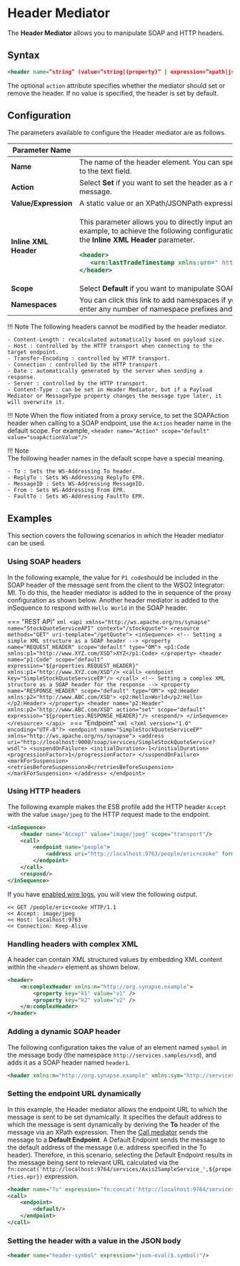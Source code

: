 # Header Mediator

The **Header Mediator** allows you to manipulate SOAP and HTTP headers.

## Syntax

```xml
<header name=”string” (value=”string|{property}” | expression=”xpath|jsonpath”) [scope=default|transport] [action=set|remove]/>
```

The optional `action` attribute specifies whether the mediator should set or remove the header. If no value is specified, the header is set by default.

## Configuration

The parameters available to configure the Header mediator are as follows.

<table>
<thead>
<tr class="header">
<th>Parameter Name</th>
<th>Description</th>
</tr>
</thead>
<tbody>
<tr class="odd">
<td><strong>Name</strong></td>
<td>The name of the header element. You can specify the namespace used in the header element by clicking the <strong>Namespaces</strong> link next to the text field.</td>
</tr>
<tr class="even">
<td><strong>Action</strong></td>
<td>Select <strong>Set</strong> if you want to set the header as a new header. Select <strong>Remove</strong> if you want to remove the header from the incoming message.</td>
</tr>
<tr class="odd">
<td><strong>Value/Expression</strong></td>
<td>A static value or an XPath/JSONPath expression that will be executed on the message to set the header value.</td>
</tr>
<tr class="even">
<td><strong>Inline XML Header</strong></td>
<td><div class="content-wrapper">
<p>This parameter allows you to directly input any XML syntax related to the Header mediator (specifically for SOAP headers). For example, to achieve the following configuration, you should enter the <code>               lastTradeTimestamp              </code> element in the <strong>Inline XML Header</strong> parameter.</p>
<div class="code panel pdl" style="border-width: 1px;">
<div class="codeContent panelContent pdl">
<div class="sourceCode" id="cb1" data-syntaxhighlighter-params="brush: xml; gutter: false; theme: Confluence" data-theme="Confluence" style="brush: xml; gutter: false; theme: Confluence"><pre class="sourceCode xml"><code class="sourceCode xml"><span id="cb1-1"><a href="#cb1-1"></a><span class="kw">&lt;header&gt;</span>  </span>
<span id="cb1-2"><a href="#cb1-2"></a>   <span class="kw">&lt;urn:lastTradeTimestamp</span><span class="ot"> xmlns:urn=</span><span class="st">&quot; http://synapse.apache.org/ &quot;</span><span class="kw">&gt;</span>Mon May 13 13:52:17 IST 2013<span class="kw">&lt;/urn:lastTradeTimestamp&gt;</span>  </span>
<span id="cb1-3"><a href="#cb1-3"></a><span class="kw">&lt;/header&gt;</span></span></code></pre></div>
</div>
</div>
</div></td>
</tr>
<tr class="odd">
<td><strong>Scope</strong></td>
<td>Select <strong>Default</strong> if you want to manipulate SOAP headers. Select <strong>Transport</strong> if you want to manipulate HTTP headers.</td>
</tr>
<tr class="even">
<td><strong>Namespaces</strong></td>
<td>You can click this link to add namespaces if you are providing an expression. The <strong>Namespace Editor</strong> panel would appear. You can enter any number of namespace prefixes and URL that you have used in the XPath expression in this panel.</td>
</tr>
</tbody>
</table>

!!! Note
    The following headers cannot be modified by the header mediator.

    - Content-Length : recalculated automatically based on payload size. 
    - Host : controlled by the HTTP transport when connecting to the target endpoint. 
    - Transfer-Encoding : controlled by HTTP transport. 
    - Connection : controlled by the HTTP transport. 
    - Date : automatically generated by the server when sending a response. 
    - Server : controlled by the HTTP transport.
    - Content-Type : can be set in Header Mediator, but if a Payload Mediator or MessageType property changes the message type later, it will overwrite it.

!!! Note
    When the flow initiated from a proxy service, to set the SOAPAction header when calling to a SOAP endpoint, use the `Action` header name in the default scope. For example, `<header name="Action" scope="default" value="soapActionValue"/>`

!!! Note    
    The following header names in the default scope have a special meaning.

    - To : Sets the WS-Addressing To header.
    - ReplyTo : Sets WS-Addressing ReplyTo EPR.
    - MessageID : Sets WS-Addressing MessageID.
    - From : Sets WS-Addressing From EPR.
    - FaultTo : Sets WS-Addressing FaultTo EPR.

## Examples

This section covers the following scenarios in which the Header mediator can be used.

### Using SOAP headers

In the following example, the value for `P1 code`should be included in the SOAP header of the message sent from the client to the WSO2 Integrator: MI. 
To do this, the header mediator is added to the in sequence of the proxy configuration as shown below. Another header mediator is added to the inSequence to respond with `Hello World` in the SOAP header.

=== "REST API"
    ```xml
    <api xmlns="http://ws.apache.org/ns/synapse" name="StockQuoteServiceAPI" context="/stockquote">
        <resource methods="GET" uri-template="/getQuote">
            <inSequence>
                <!-- Setting a simple XML structure as a SOAP header -->
                <property name="REQUEST_HEADER" scope="default" type="OM">
                    <p1:Code xmlns:p1="http://www.XYZ.com/XSD">XYZ</p1:Code>
                </property>
                <header name="p1:Code" scope="default" expression="${properties.REQUEST_HEADER}" xmlns:p1="http://www.XYZ.com/XSD"/>
                <call>
                    <endpoint key="SimpleStockQuoteServiceEP"/>
                </call>
                <!-- Setting a complex XML structure as a SOAP header for the response -->
                <property name="RESPONSE_HEADER" scope="default" type="OM">
                    <p2:Header xmlns:p2="http://www.ABC.com/XSD">
                        <p2:Hello>World</p2:Hello>
                    </p2:Header>
                </property>
                <header name="p2:Header" xmlns:p2="http://www.ABC.com/XSD" action="set" scope="default" expression="${properties.RESPONSE_HEADER}"/>
                <respond/>
            </inSequence>
        </resource>
    </api>
    ```
=== "Endpoint"
    ```xml
    <?xml version="1.0" encoding="UTF-8"?>
    <endpoint name="SimpleStockQuoteServiceEP" xmlns="http://ws.apache.org/ns/synapse">
        <address     uri="http://localhost:9000/soap/services/SimpleStockQuoteService?wsdl">
            <suspendOnFailure>
                <initialDuration>-1</initialDuration>
                <progressionFactor>1</progressionFactor>
            </suspendOnFailure>
            <markForSuspension>
                <retriesBeforeSuspension>0</retriesBeforeSuspension>
            </markForSuspension>
        </address>
    </endpoint>
    ```

### Using HTTP headers

The following example makes the ESB profile add the HTTP header `Accept` with the value `image/jpeg` to the HTTP request made to the endpoint.

```xml
<inSequence>
    <header name="Accept" value="image/jpeg" scope="transport"/>
    <call>
        <endpoint name="people">
            <address uri="http://localhost:9763/people/eric+cooke" format="get"/>
        </endpoint>
    </call>
    <respond/>
</inSequence>
```

If you have [enabled wire logs]({{base_path}}/develop/using-wire-logs), you will view the following output.

``` text
<< GET /people/eric+cooke HTTP/1.1
<< Accept: image/jpeg
<< Host: localhost:9763
<< Connection: Keep-Alive
```

### Handling headers with complex XML

A header can contain XML structured values by embedding XML content within the `<header>` element as shown below.

```xml
<header>
    <m:complexHeader xmlns:m="http://org.synapse.example">
        <property key="k1" value="v1" />
        <property key="k2" value="v2" />
    </m:complexHeader>
</header>
```

### Adding a dynamic SOAP header

The following configuration takes the value of an element named `symbol` in the message body (the namespace `http://services.samples/xsd`), and adds it as a SOAP header named `header1`.

```xml
<header xmlns:m="http://org.synapse.example" xmlns:sym="http://services.samples/xsd" name="m:header1" scope="default" expression="//sym:symbol"/>
```

### Setting the endpoint URL dynamically

In this example, the Header mediator allows the endpoint URL to which the message is sent to be set dynamically. It specifies the default address to which the message is sent dynamically by deriving the **To** header of the message via an XPath expression. Then the [Call mediator]({{base_path}}/reference/mediators/call-mediator/) sends the message to a **Default Endpoint**. A Default Endpoint sends the message to the default address of the message (i.e. address specified in the To header). 
Therefore, in this scenario, selecting the Default Endpoint results in the message being sent to relevant URL calculated via the `fn:concat('http://localhost:9764/services/Axis2SampleService_',${properties.epr})` expression.

```xml
<header name="To" expression="fn:concat('http://localhost:9764/services/Axis2SampleService_',${properties.epr})"/>
<call>
    <endpoint>
        <default/>
    </endpoint>
</call>
```

### Setting the header with a value in the JSON body	

```	xml
<header name="header-symbol" expression="json-eval($.symbol)"/>	
```

